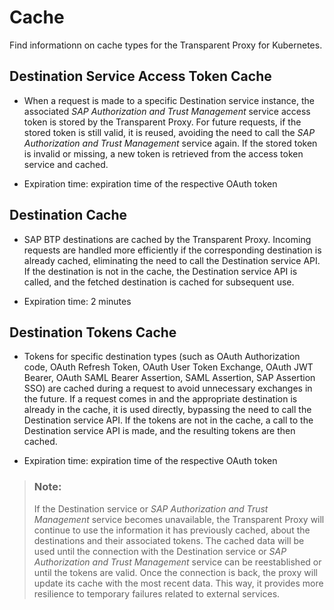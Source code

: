 <!-- loio093f2802228641189460e027b010195e -->

# Cache

Find informationn on cache types for the Transparent Proxy for Kubernetes.



<a name="loio093f2802228641189460e027b010195e__section_fcd_tdx_hcc"/>

## Destination Service Access Token Cache

-   When a request is made to a specific Destination service instance, the associated *SAP Authorization and Trust Management* service access token is stored by the Transparent Proxy. For future requests, if the stored token is still valid, it is reused, avoiding the need to call the *SAP Authorization and Trust Management* service again. If the stored token is invalid or missing, a new token is retrieved from the access token service and cached.

-   Expiration time: expiration time of the respective OAuth token



<a name="loio093f2802228641189460e027b010195e__section_u2m_3dx_hcc"/>

## Destination Cache

-   SAP BTP destinations are cached by the Transparent Proxy. Incoming requests are handled more efficiently if the corresponding destination is already cached, eliminating the need to call the Destination service API. If the destination is not in the cache, the Destination service API is called, and the fetched destination is cached for subsequent use.

-   Expiration time: 2 minutes



<a name="loio093f2802228641189460e027b010195e__section_px1_3dx_hcc"/>

## Destination Tokens Cache

-   Tokens for specific destination types \(such as OAuth Authorization code, OAuth Refresh Token, OAuth User Token Exchange, OAuth JWT Bearer, OAuth SAML Bearer Assertion, SAML Assertion, SAP Assertion SSO\) are cached during a request to avoid unnecessary exchanges in the future. If a request comes in and the appropriate destination is already in the cache, it is used directly, bypassing the need to call the Destination service API. If the tokens are not in the cache, a call to the Destination service API is made, and the resulting tokens are then cached.

-   Expiration time: expiration time of the respective OAuth token

> ### Note:  
> If the Destination service or *SAP Authorization and Trust Management* service becomes unavailable, the Transparent Proxy will continue to use the information it has previously cached, about the destinations and their associated tokens. The cached data will be used until the connection with the Destination service or *SAP Authorization and Trust Management* service can be reestablished or until the tokens are valid. Once the connection is back, the proxy will update its cache with the most recent data. This way, it provides more resilience to temporary failures related to external services.

